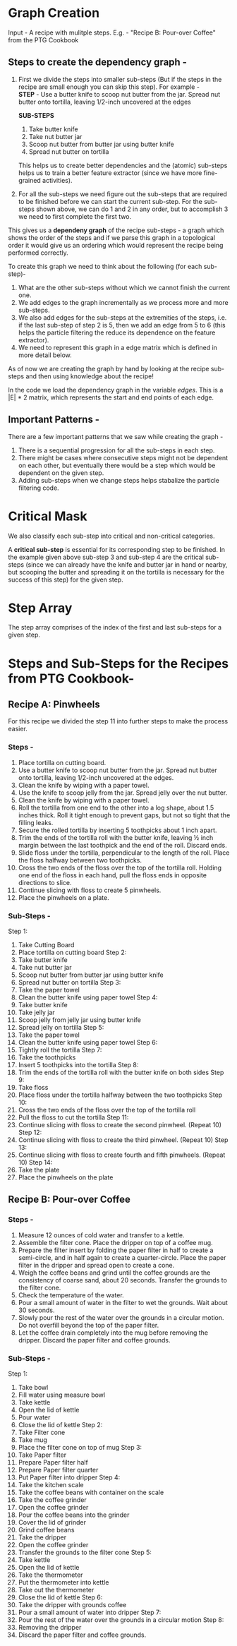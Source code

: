 # Graph Creation
Input - A recipe with mulitple steps.
E.g. - "Recipe B: Pour-over Coffee" from the PTG Cookbook

## Steps to create the dependency graph - 
1. First we divide the steps into smaller sub-steps (But if the steps in the recipe are small enough you can skip this step). For example -  
**STEP** - 
Use a butter knife to scoop nut butter from the jar. Spread nut butter onto tortilla, leaving 1/2-inch uncovered at the edges

	**SUB-STEPS**
	1. Take butter knife
	2. Take nut butter jar
	3. Scoop nut butter from butter jar using butter knife
	4. Spread nut butter on tortilla

	This helps us to create better dependencies and the (atomic) sub-steps helps us to train a better feature extractor (since we have more fine-grained activities).

2. For all the sub-steps we need figure out the sub-steps that are required to be finished before we can start the current sub-step.
For the sub-steps shown above, we can do 1 and 2 in any order, but to accomplish 3 we need to first complete the first two. 

This gives us a **dependeny graph** of the recipe sub-steps - a graph which shows the order of the steps and if we parse this graph in a topological order it would give us an ordering which would represent the recipe being performed correctly. 

To create this graph we need to think about the following (for each sub-step)- 
1. What are the other sub-steps without which we cannot finish the current one. 
2. We add edges to the graph incrementally as we process more and more sub-steps. 
3. We also add edges for the sub-steps at the extremities of the steps, i.e. if the last sub-step of step 2 is 5, then we add an edge from 5 to 6 (this helps the particle filtering the reduce its dependence on the feature extractor).
4. We need to represent this graph in a edge matrix which is defined in more detail below.

As of now we are creating the graph by hand by looking at the recipe sub-steps and then using knowledge about the recipe! 

In the code we load the dependency graph in the variable *edges*. This is a |E| * 2 matrix, which represents the start and end points of each edge. 

## Important Patterns - 
There are a few important patterns that we saw while creating the graph - 
1. There is a sequential progression for all the sub-steps in each step. 
2. There might be cases where consecutive steps might not be dependent on each other, but eventually there would be a step which would be dependent on the given step. 
3. Adding sub-steps when we change steps helps stabalize the particle filtering code. 



# Critical Mask
We also classify each sub-step into critical and non-critical categories. 

A **critical sub-step** is essential for its corresponding step to be finished. In the example given above sub-step 3 and sub-step 4 are the critical sub-steps (since we can already have the knife and butter jar in hand or nearby, but scooping the butter and spreading it on the tortilla is necessary for the success of this step) for the given step. 

# Step Array
The step array comprises of the index of the first and last sub-steps for a given step. 


# Steps and Sub-Steps for the Recipes from PTG Cookbook- 
## Recipe A: Pinwheels
For this recipe we divided the step 11 into further steps to make the process easier. 

### Steps - 

1. Place tortilla on cutting board.
2. Use a butter knife to scoop nut butter from the jar.  Spread nut butter onto tortilla, leaving 1/2-inch uncovered at the edges.
3. Clean the knife by wiping with a paper towel.
4. Use the knife to scoop jelly from the jar. Spread jelly over the nut butter.
5. Clean the knife by wiping with a paper towel.
6. Roll the tortilla from one end to the other into a log shape, about 1.5 inches thick. Roll it tight enough to prevent gaps, but not so tight that the filling leaks.
7. Secure the rolled tortilla by inserting 5 toothpicks about 1 inch apart.
8. Trim the ends of the tortilla roll with the butter knife, leaving ½ inch margin between the last toothpick and the end of the roll. Discard ends.
9. Slide floss under the tortilla, perpendicular to the length of the roll. Place the floss halfway between two toothpicks.
10. Cross the two ends of the floss over the top of the tortilla roll. Holding one end of the floss in each hand, pull the floss ends in opposite directions to slice.
11. Continue slicing with floss to create 5 pinwheels.
12. Place the pinwheels on a plate.

### Sub-Steps - 

Step 1:
1. Take Cutting Board
2. Place tortilla on cutting board
Step 2:
1. Take butter knife
2. Take nut butter jar
3. Scoop nut butter from butter jar using butter knife
4. Spread nut butter on tortilla
Step 3:
1. Take the paper towel
2. Clean the butter knife using paper towel
Step 4:
1. Take butter knife
2. Take jelly jar
3. Scoop jelly from jelly jar using butter knife
4. Spread jelly on tortilla
Step 5:
1. Take the paper towel
2. Clean the butter knife using paper towel
Step 6:
1. Tightly roll the tortilla
Step 7:
1. Take the toothpicks
2. Insert 5 toothpicks into the tortilla
Step 8:
1. Trim the ends of the tortilla roll with the butter knife on both sides
Step 9:
1. Take floss
2. Place floss under the tortilla halfway between the two toothpicks
Step 10:
1. Cross the two ends of the floss over the top of the tortilla roll
2. Pull the floss to cut the tortilla
Step 11:
1. Continue slicing with floss to create the second pinwheel.  (Repeat 10)
Step 12:
1. Continue slicing with floss to create the third pinwheel.  (Repeat 10)
Step 13:
1. Continue slicing with floss to create fourth and fifth pinwheels.  (Repeat 10)
Step 14:
1. Take the plate
2. Place the pinwheels on the plate

## Recipe B: Pour-over Coffee

### Steps - 

1. Measure 12 ounces of cold water and transfer to a kettle.
2. Assemble the filter cone.  Place the dripper on top of a coffee mug.
3. Prepare the filter insert by folding the paper filter in half to create a semi-circle, and in half again to create a quarter-circle.  Place the paper filter in the dripper and spread open to create a cone.
4. Weigh the coffee beans and grind until the coffee grounds are the consistency of coarse sand, about 20 seconds. Transfer the grounds to the filter cone.
5. Check the temperature of the water.
6. Pour a small amount of water in the filter to wet the grounds. Wait about 30 seconds.
7. Slowly pour the rest of the water over the grounds in a circular motion. Do not overfill beyond the top of the paper filter.
8. Let the coffee drain completely into the mug before removing the dripper. Discard the paper filter and coffee grounds.

### Sub-Steps - 

Step 1:
1. Take bowl
2. Fill water using measure bowl
3. Take kettle
4. Open the lid of kettle
5. Pour water
6. Close the lid of kettle
Step 2:
1. Take Filter cone
2. Take mug
3. Place the filter cone on top of mug
Step 3:
1. Take Paper filter
2. Prepare Paper filter half
3. Prepare Paper filter quarter
4. Put Paper filter into dripper
Step 4:
1. Take the kitchen scale
2. Take the coffee beans with container on the scale
3. Take the coffee grinder
4. Open the coffee grinder
5. Pour the coffee beans into the grinder
6. Cover the lid of grinder
7. Grind coffee beans
8. Take the dripper
9. Open the coffee grinder
10. Transfer the grounds to the filter cone
Step 5:
1. Take kettle
2. Open the lid of kettle
3. Take the thermometer
4. Put the thermometer into kettle
5. Take out the thermometer
6. Close the lid of kettle
Step 6:
1. Take the dripper with grounds coffee
2. Pour a small amount of water into dripper
Step 7:
1. Pour the rest of the water over the grounds in a circular motion
Step 8:
1. Removing the dripper
2. Discard the paper filter and coffee grounds.